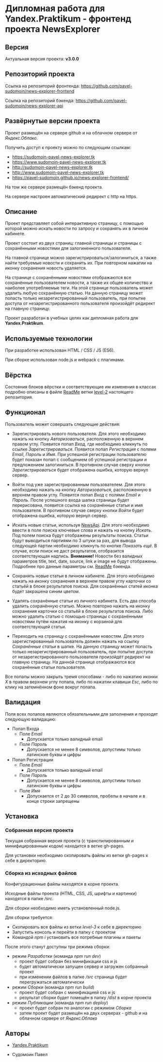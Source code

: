 # Дипломная работа для Yandex.Praktikum - фронтенд проекта NewsExplorer

## Версия

Актуальная версия проекта: **v3.0.0**

## Репозиторий проекта

Ссылка на репозиторий фронтенда: https://github.com/pavel-sudomoin/news-explorer-frontend

Ссылка на репозиторий бэкенда: https://github.com/pavel-sudomoin/news-explorer-api

## Развёрнутые версии проекта

Проект размещён на сервере github и на облачном сервере от *Яндекс.Облако*.

Получить доступ к проекту можно по следующим ссылкам:

* https://sudomoin-pavel-news-explorer.tk
* https://www.sudomoin-pavel-news-explorer.tk
* http://sudomoin-pavel-news-explorer.tk
* http://www.sudomoin-pavel-news-explorer.tk
* https://pavel-sudomoin.github.io/news-explorer-frontend/

На том же сервере размещён бэкенд проекта.

На сервере настроен автоматический редирект с http на https.

## Описание

Проект представляет собой интерактивную страницу, с помощью которой можно искать новости по запросу и сохранять их в личном кабинете.

Проект состоит из двух страниц: главной страницы и страницы с сохранёнными новостями для залогиненного пользователя.

На главной странице можно зарегистрироваться/залогиниться, а также найти требуемые новости и сохранить их. При повторном нажатии на иконку сохранения новость удаляется.

На странице с сохранёнными новостями отображаются все сохранённые пользователем новости, а также их общее количество и наиболее употребляемые теги. На этой странице пользователь может удалить любую сохранённую статью. На данную страницу может попасть только незарегистрированный пользователь, при попытке доступа от незарегистрированного пользователя произойдёт редирект на главную страницу.

Проект разработан в учебных целях как дипломная работа для **Yandex.Praktikum**.

## Используемые технологии

При разработке использован HTML / CSS / JS (ES6).

При сборке использован node.js и webpack с плагинами.

## Вёрстка

Состояния блоков вёрстки и соответствующие им изменения в классах подробно описаны в файле [ReadMe](https://github.com/pavel-sudomoin/news-explorer-frontend/blob/level-2/README.md) ветки [level-2](https://github.com/pavel-sudomoin/news-explorer-frontend/tree/level-2) настоящего репозитория.

## Функционал

Пользователь может совершать следующие действия:

* Зарегистрировать нового пользователя.
  Для этого необходимо нажать на кнопку *Авторизоваться*, расположенную в верхнем правом углу.
  Появится попап *Вход*, где необходимо кликнуть по ссылке *Зарегистрироваться*.
  Появится попап *Регистрация* с полями *Email*, *Пароль* и *Имя*.
  При успешной регистрации пользователю будет показан попап с сообщением об успешной регистрации и предложением залогиниться.
  В противном случае сверху кнопки *Зарегистрироваться* будет отображена ошибка, которую вернул сервер.

* Войти под уже зарегистрированным пользователем.
  Для этого необходимо нажать на кнопку *Авторизоваться*, расположенную в верхнем правом углу.
  Появится попап *Вход* с полями *Email* и *Пароль*.
  После успешного входа шапка страницы будет перерисована, появится ссылка на сохранённые статьи и имя пользователя.
  В противном случае сверху кнопки *Войти* будет отображена ошибка, которую вернул сервер.

* Искать новые статьи, используя [NewsApi](https://newsapi.org/).
  Для этого необходимо ввести в поле поиска ключевые слова и нажать на кнопку *Искать*.
  Под полем поиска будут отображены результаты поиска.
  Статьи будут выводиться партиями по 3 штуки за раз, для вывода следующей партии необходимо кликнуть по кнопке *Показать ещё*.
  В случае, если поиск не даст результатов, отобразится соответствующая надпись.
  **Внимание!** Новости без валидных параметров title, text, date, source, link и image не будут отображены. Подробнее про данные параметры см. [ReadMe](https://github.com/pavel-sudomoin/news-explorer-api/blob/level-1/README.md) бэкенда.

* Сохранять новые статьи в личном кабинете.
  Для этого необходимо нажать на иконку сохранения в верхнем правом углу карточки со статьёй в блоке результатов поиска.
  Для сохранённых статей иконка будет закрашена синим цветом.

* Удалять сохранённые статьи из личного кабинета.
  Есть два способа удалить сохранённую статью.
  Можно повторно нажать на иконку сохранения карточки со статьёй в блоке результатов поиска.
  Либо можно удалить статью с помощью страницы с сохранёнными новостями путём нажатия на иконку с корзиной для соответствующей статьи.

* Переходить на страницу с сохранёнными новостям.
  Для этого зарегистированный пользователь должен нажать на ссылку *Сохранённые статьи* в шапке.
  На данную страницу может попасть только незарегистрированный пользователь, при попытке доступа от незарегистрированного пользователя произойдёт редирект на главную страницу.
  На данной странице отображаются все сохранённые статьи пользователя.

Все попапы можно закрыть тремя способами - либо по нажатию иконки *X* в правом верхнем углу попапа, либо по нажатии клавиши *Esc*, либо по клику на затемнённом фоне вокруг попапа.

## Валидация

Поля всех попапов являются обязательными для заполнения и проходят следующую валидацию:

* Попап Входа
  - Поле *Email*
    - Допускается только валидный email
  - Поле *Пароль*
    - Допускается не менее 8 символов, допустимы только латинские буквы и цифры
* Попап Регистрации
  - Поле *Email*
    - Допускается только валидный email
  - Поле *Пароль*
    - Допускается не менее 8 символов, допустимы только латинские буквы и цифры
  - Поле *Имя*
    - Допускается от 2 до 30 символов, пробелы в начале и в конце строки запрещены

## Установка

### Собранная версия проекта

Текущая собранная версия проекта (с транспилированным и минифицированным кодом) находится в ветке gh-pages.

Для установки необходимо скопировать файлы из ветки gh-pages к себе в директорию.

### Сборка из исходных файлов

Конфигурационные файлы находятся в корне проекта.

Исходные файлы проекта (HTML, CSS, JS, шрифты и картинки) находятся в папке */src*.

Для сборки необходимо иметь установленный node.js.

Для сборки требуется:

* Cкопировать все файлы из ветки *level-3* к себе в директорию
* Запустить консоль и перейти в папку с проектом
* Командой *npm i* установить все потребные плагины и пакеты

После этого станут доступны три режима сборки:

* режим *Разработки* (команда *npm run dev*)
  - проект будет собран без минификации css и js
  - будет автоматически запущен сервер и загружен собранный проект
  - при изменении файлов в папке */src* страница будет перегружаться автоматически
* режим *Сборки* (команда *npm run build*)
  - проект будет собран с минификацией css и js
  - результат сборки будет помещён в папку */dist* в корне проекта
* режим *Публикации* (команда *npm run deploy*)
  - проект будет собран по аналогии с режимом *Сборка*
  - затем проект будет размещён на двух серверах - github и на облачном сервере от *Яндекс.Облако*

## Авторы

* [Yandex.Praktikum](https://praktikum.yandex.ru/)

* Судомоин Павел
